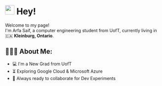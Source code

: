 <h1><img src="https://emojis.slackmojis.com/emojis/images/1531847643/4237/blob-grin.gif?1531847643" width="30"> Hey!</h1>


<p>Welcome to my page! </br> I'm Arfa Saif, a computer engineering student from UofT, currently living in 🇨🇦 <b> Kleinburg, Ontario</b>. </p>

<h2 align="left">👩🏼‍💻 About Me: </h2>

- :computer: I'm a New Grad from UofT
- :hourglass_flowing_sand:  Exploring Google Cloud & Microsoft Azure
- :rocket: Always ready to collaborate for Dev Experiments

<!---
ArfaSaif/ArfaSaif is a ✨ special ✨ repository because its `README.md` (this file) appears on your GitHub profile.
You can click the Preview link to take a look at your changes.
--->
